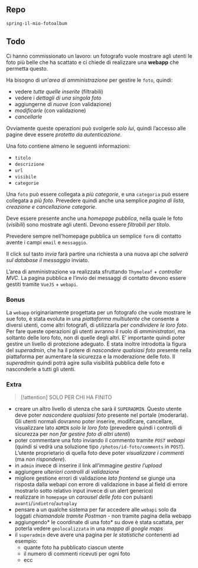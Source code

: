 ## Repo
`spring-il-mio-fotoalbum`

## Todo
Ci hanno commissionato un lavoro: un fotografo vuole mostrare agli utenti le foto più belle che ha scattato e ci chiede di realizzare una **webapp** che permetta questo.

Ha bisogno di un’*area di amministrazione* per gestire le `foto`, quindi:
- vedere *tutte quelle inserite* (filtrabili)
- vedere i *dettagli di una singola foto*
- aggiungerne *di nuove* (con validazione)
- *modificarle* (con validazione)
- *cancellarle*

Ovviamente queste operazioni può svolgerle *solo lui*, quindi l’accesso alle pagine deve essere *protetto da autenticazione*.

Una foto contiene almeno le seguenti informazioni:
- `titolo`
- `descrizione`
- `url`
- `visibile`
- `categorie`

Una `foto` può essere collegata a *più categorie*, e una `categoria` può essere collegata a *più foto*.
Prevedere quindi anche una semplice *pagina di lista, creazione e cancellazione categorie*.

Deve essere presente anche una *homepage pubblica*, nella quale le foto (*visibili*) sono mostrate agli utenti.
Devono essere *filtrabili per titolo*.

Prevedere sempre nell’homepage pubblica un semplice `form` di contatto avente i campi `email` e `messaggio`.

Il click sul tasto *invia* farà partire una richiesta a una nuova api che *salverà sul database il messaggio* inviato.

L’area di amministrazione va realizzata sfruttando `Thymeleaf` + *controller MVC*.
La pagina pubblica e l’invio dei messaggi di contatto devono essere gestiti tramite `VueJS` + `webapi`.

### Bonus
La `webapp` originariamente progettata per un fotografo che vuole mostrare le sue foto, è stata evoluta in una *piattaforma multiutente* che consente a diversi utenti, come altri fotografi, di utilizzarla per *condividere le loro foto*. 
Per fare queste operazioni gli utenti avranno il ruolo di *amministratori*, ma soltanto delle loro foto, non di quelle degli altri. E’ importante quindi poter gestire un livello di protezione adeguato.
È stata inoltre introdotta la figura del *superadmin*, che ha il potere di *nascondere qualsiasi foto* presente nella piattaforma per aumentare la sicurezza e la moderazione delle foto. 
Il *superadmin* quindi potrà agire sulla visibilità pubblica delle foto e nasconderle a tutti gli utenti.

### Extra
> [!attention] SOLO PER CHI HA FINITO
- creare un altro livello di utenza che sarà il `SUPERADMIN`. Questo utente deve poter *nascondere qualsiasi foto* presente nel portale (moderarla). Gli utenti normali dovranno poter inserire, modificare, cancellare, visualizzare lato `ADMIN` *solo le loro foto* (prevedere quindi i controlli di sicurezza per *non far gestire foto di altri utenti*)
- poter commentare una foto inviando il commento tramite *`POST` webapi* (quindi si vedrà una soluzione tipo `/photos/id-foto/comments` in `POST`). L’utente proprietario di quella foto deve poter *visualizzare i commenti* (ma *non rispondere*).
- in `admin` invece di inserire il link all’immagine *gestire l’upload*
- aggiungere *ulteriori controlli di validazione*
- migliore gestione errori di validazione *lato frontend* se giunge una risposta dalla webapi con errore di validazione in base al field di errore mostrarlo sotto relativo input invece di un alert generico)
- realizzare in `homepage` un *carousel delle foto* con pulsanti `avanti`/`indietro`/`autoplay`
- pensare a un qualche sistema per far accedere alle `webapi` solo da loggati *chiamandole tramite Postman* - non tramite pagina della webapp
- aggiungendo* le coordinate di una foto* su dove è stata scattata, per poterla vedere `geolocalizzata` in una *mappa di google maps*
- il `superadmin` deve avere una pagina per *le statistiche* contenenti ad esempio:
	- quante foto ha pubblicato ciascun utente
	- il numero di commenti ricevuti per ogni foto
	- ecc